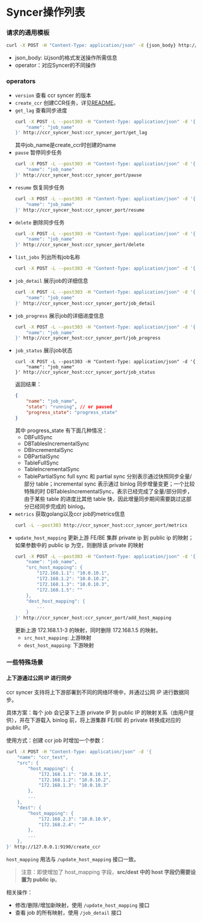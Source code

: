 # Syncer操作列表

### 请求的通用模板

```bash
curl -X POST -H "Content-Type: application/json" -d {json_body} http://ccr_syncer_host:ccr_syncer_port/operator
```
- json_body: 以json的格式发送操作所需信息
- operator：对应Syncer的不同操作

### operators

- `version`
    查看 ccr syncer 的版本
- `create_ccr`
    创建CCR任务，详见[README](../README.md)。
- `get_lag`
    查看同步进度
    ```bash
    curl -X POST -L --post303 -H "Content-Type: application/json" -d '{
        "name": "job_name"
    }' http://ccr_syncer_host:ccr_syncer_port/get_lag
    ```
    其中job_name是create_ccr时创建的name
- `pause`
    暂停同步任务
    ```bash
    curl -X POST -L --post303 -H "Content-Type: application/json" -d '{
        "name": "job_name"
    }' http://ccr_syncer_host:ccr_syncer_port/pause
    ```
- `resume`
    恢复同步任务
    ```bash
    curl -X POST -L --post303 -H "Content-Type: application/json" -d '{
        "name": "job_name"
    }' http://ccr_syncer_host:ccr_syncer_port/resume
    ```
- `delete`
    删除同步任务
    ```bash
    curl -X POST -L --post303 -H "Content-Type: application/json" -d '{
        "name": "job_name"
    }' http://ccr_syncer_host:ccr_syncer_port/delete
    ```
- `list_jobs`
    列出所有job名称
    ```bash
    curl -X POST -L --post303 -H "Content-Type: application/json" -d '{}' http://ccr_syncer_host:ccr_syncer_port/list_jobs
    ```
- `job_detail`
    展示job的详细信息
    ```bash
    curl -X POST -L --post303 -H "Content-Type: application/json" -d '{
        "name": "job_name"
    }' http://ccr_syncer_host:ccr_syncer_port/job_detail
    ```
- `job_progress`
    展示job的详细进度信息
    ```bash
    curl -X POST -L --post303 -H "Content-Type: application/json" -d '{
        "name": "job_name"
    }' http://ccr_syncer_host:ccr_syncer_port/job_progress
    ```
- `job_status`
    展示job状态
    ```
    curl -X POST -L --post303 -H "Content-Type: application/json" -d '{
        "name": "job_name"
    }' http://ccr_syncer_host:ccr_syncer_port/job_status
    ```
    返回结果：
    ```json
    {
        "name": "job_name",
        "state": "running", // or paused
        "progress_state": "progress_state"
    }
    ```
    其中 progress_state 有下面几种情况：
    - DBFullSync
    - DBTablesIncrementalSync
    - DBIncrementalSync
    - DBPartialSync
    - TableFullSync
    - TableIncrementalSync
    - TablePartialSync
    full sync 和 partial sync 分别表示通过快照同步全量/部分 table；incremental sync 表示通过 binlog 同步增量变更；一个比较特殊的时 DBTablesIncrementalSync，表示已经完成了全量/部分同步，由于某些 table 的进度比其他 table 快，因此增量同步期间需要跳过这部分已经同步完成的 binlog。
- `metrics`
    获取golang以及ccr job的metrics信息
    ```bash
    curl -L --post303 http://ccr_syncer_host:ccr_syncer_port/metrics
    ```
- `update_host_mapping`
    更新上游 FE/BE 集群 private ip 到 public ip 的映射；如果参数中的 public ip 为空，则删除该 private 的映射
    ```bash
    curl -X POST -L --post303 -H "Content-Type: application/json" -d '{
        "name": "job_name",
        "src_host_mapping": {
            "172.168.1.1": "10.0.10.1",
            "172.168.1.2": "10.0.10.2",
            "172.168.1.3": "10.0.10.3",
            "172.168.1.5": ""
        },
        "dest_host_mapping": {
            ...
        }
    }' http://ccr_syncer_host:ccr_syncer_port/add_host_mapping
    ```
    更新上游 172.168.1.1-3 的映射，同时删除 172.168.1.5 的映射。
    - `src_host_mapping`: 上游映射
    - `dest_host_mapping`: 下游映射

### 一些特殊场景

#### 上下游通过公网 IP 进行同步

ccr syncer 支持将上下游部署到不同的网络环境中，并通过公网 IP 进行数据同步。

具体方案：每个 job 会记录下上游 private IP 到 public IP 的映射关系（由用户提供），并在下游载入 binlog 前，将上游集群 FE/BE 的 private 转换成对应的 public IP。

使用方式：创建 ccr job 时增加一个参数：
```bash
curl -X POST -H "Content-Type: application/json" -d '{
    "name": "ccr_test",
    "src": {
        "host_mapping": {
            "172.168.1.1": "10.0.10.1",
            "172.168.1.2": "10.0.10.2",
            "172.168.1.3": "10.0.10.3"
        },
        ...
    },
    "dest": {
        "host_mapping": {
            "172.168.2.3": "10.0.10.9",
            "172.168.2.4": ""
        },
        ...
    },
}' http://127.0.0.1:9190/create_ccr
```

`host_mapping` 用法与 `/update_host_mapping` 接口一致。

> 注意：即使增加了 host_mapping 字段，**src/dest 中的 host 字段仍需要设置为 public ip**。

相关操作：
- 修改/删除/增加新映射，使用 `/update_host_mapping` 接口
- 查看 job 的所有映射，使用 `/job_detail` 接口
